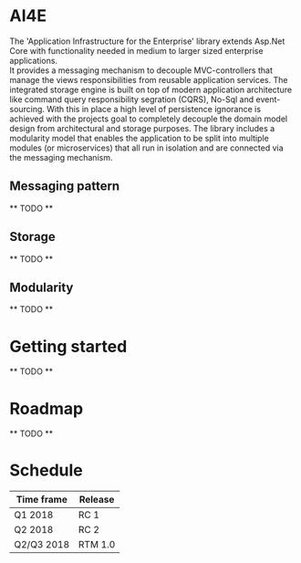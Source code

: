 # AI4E
The 'Application Infrastructure for the Enterprise' library extends Asp.Net Core with functionality needed in medium to larger sized enterprise applications.<br>
It provides a messaging mechanism to decouple MVC-controllers that manage the views responsibilities from reusable application services. The integrated storage engine is built on top of modern application architecture like command query responsibility segration (CQRS), No-Sql and event-sourcing. With this in place a high level of persistence ignorance is achieved with the projects goal to completely decouple the domain model design from architectural and storage purposes. The library includes a modularity model that enables the application to be split into multiple modules (or microservices) that all run in isolation and are connected via the messaging mechanism.

## Messaging pattern

** TODO **

## Storage

** TODO **

## Modularity

** TODO **

# Getting started

** TODO **

# Roadmap

** TODO **

# Schedule

| Time frame | Release |
|---|---|
| Q1 2018 | RC 1 |
| Q2 2018 | RC 2 |
| Q2/Q3 2018 | RTM 1.0|

